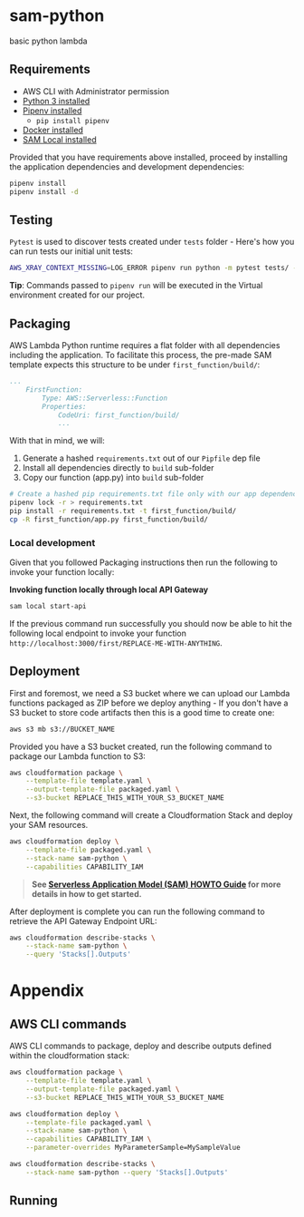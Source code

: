 # sam-python

basic python lambda

## Requirements

* AWS CLI with Administrator permission
* [Python 3 installed](https://www.python.org/downloads/)
* [Pipenv installed](https://github.com/pypa/pipenv)
    - `pip install pipenv`
* [Docker installed](https://www.docker.com/community-edition)
* [SAM Local installed](https://github.com/awslabs/aws-sam-local) 


Provided that you have requirements above installed, proceed by installing the application dependencies and development dependencies:

```bash
pipenv install
pipenv install -d
```


## Testing

`Pytest` is used to discover tests created under `tests` folder - Here's how you can run tests our initial unit tests:


```bash
AWS_XRAY_CONTEXT_MISSING=LOG_ERROR pipenv run python -m pytest tests/ -v
```

**Tip**: Commands passed to `pipenv run` will be executed in the Virtual environment created for our project.


## Packaging

AWS Lambda Python runtime requires a flat folder with all dependencies including the application. To facilitate this process, the pre-made SAM template expects this structure to be under `first_function/build/`:

```yaml
...
    FirstFunction:
        Type: AWS::Serverless::Function
        Properties:
            CodeUri: first_function/build/
            ...
```

With that in mind, we will:

1. Generate a hashed `requirements.txt` out of our `Pipfile` dep file
1. Install all dependencies directly to `build` sub-folder
2. Copy our function (app.py) into `build` sub-folder


```bash
# Create a hashed pip requirements.txt file only with our app dependencies (no dev deps)
pipenv lock -r > requirements.txt
pip install -r requirements.txt -t first_function/build/
cp -R first_function/app.py first_function/build/
```


### Local development

Given that you followed Packaging instructions then run the following to invoke your function locally:


**Invoking function locally through local API Gateway**

```bash
sam local start-api
```

If the previous command run successfully you should now be able to hit the following local endpoint to invoke your function `http://localhost:3000/first/REPLACE-ME-WITH-ANYTHING`.



## Deployment

First and foremost, we need a S3 bucket where we can upload our Lambda functions packaged as ZIP before we deploy anything - If you don't have a S3 bucket to store code artifacts then this is a good time to create one:

```bash
aws s3 mb s3://BUCKET_NAME
```

Provided you have a S3 bucket created, run the following command to package our Lambda function to S3:

```bash
aws cloudformation package \
    --template-file template.yaml \
    --output-template-file packaged.yaml \
    --s3-bucket REPLACE_THIS_WITH_YOUR_S3_BUCKET_NAME
```

Next, the following command will create a Cloudformation Stack and deploy your SAM resources.

```bash
aws cloudformation deploy \
    --template-file packaged.yaml \
    --stack-name sam-python \
    --capabilities CAPABILITY_IAM
```

> **See [Serverless Application Model (SAM) HOWTO Guide](https://github.com/awslabs/serverless-application-model/blob/master/HOWTO.md) for more details in how to get started.**


After deployment is complete you can run the following command to retrieve the API Gateway Endpoint URL:

```bash
aws cloudformation describe-stacks \
    --stack-name sam-python \
    --query 'Stacks[].Outputs'
``` 


# Appendix



## AWS CLI commands

AWS CLI commands to package, deploy and describe outputs defined within the cloudformation stack:

```bash
aws cloudformation package \
    --template-file template.yaml \
    --output-template-file packaged.yaml \
    --s3-bucket REPLACE_THIS_WITH_YOUR_S3_BUCKET_NAME

aws cloudformation deploy \
    --template-file packaged.yaml \
    --stack-name sam-python \
    --capabilities CAPABILITY_IAM \
    --parameter-overrides MyParameterSample=MySampleValue

aws cloudformation describe-stacks \
    --stack-name sam-python --query 'Stacks[].Outputs'
```

## Running 

